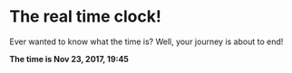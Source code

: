 # The real time clock!

Ever wanted to know what the time is? Well, your journey is about to end!

**The time is Nov 23, 2017, 19:45**